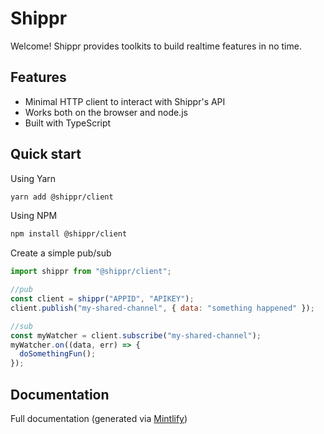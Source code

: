 # Shippr

Welcome! Shippr provides toolkits to build realtime features in no time.

## Features

- Minimal HTTP client to interact with Shippr's API
- Works both on the browser and node.js
- Built with TypeScript

## Quick start

Using Yarn

```sh
yarn add @shippr/client
```

Using NPM

```sh
npm install @shippr/client
```

Create a simple pub/sub

```js
import shippr from "@shippr/client";

//pub
const client = shippr("APPID", "APIKEY");
client.publish("my-shared-channel", { data: "something happened" });

//sub
const myWatcher = client.subscribe("my-shared-channel");
myWatcher.on((data, err) => {
  doSomethingFun();
});
```

## Documentation

Full documentation (generated via [Mintlify](https://mintlify.com/))
